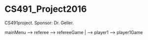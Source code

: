 # CS491_Project2016

CS491project. Sponsor: Dr. Geller.

<p>mainMenu --> referee --> refereeGame 
        |
         --> player1 --> player1Game</p>

